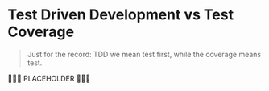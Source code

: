 # Test Driven Development vs Test Coverage

> Just for the record: TDD we mean test first, while the coverage means test.

🚧🚧🚧 PLACEHOLDER 🚧🚧🚧
